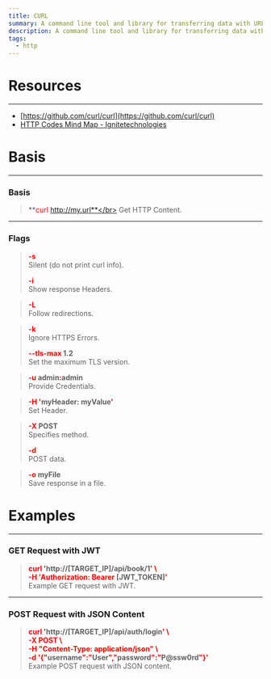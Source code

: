 ```yaml
---
title: CURL
summary: A command line tool and library for transferring data with URL syntax.
description: A command line tool and library for transferring data with URL syntax.
tags:
  - http
---
```


# Resources

---

* [https://github.com/curl/curl](https://github.com/curl/curl)
* [HTTP Codes Mind Map - Ignitetechnologies](https://github.com/Ignitetechnologies/Mindmap/blob/main/HTTP%20Status%20Code/HTTP%20Status%20Codes%20UHD.png)

# Basis

---

### Basis


 > 
 > **<font color=red>curl</font> http://my.url**</br>
 > Get HTTP Content.

---

### Flags


 > 
 > **<font color=red>-s</font>**</br>
 > Silent (do not print curl info).
 > 
 > **<font color=red>-i</font>**</br>
 > Show response Headers.

 > 
 > **<font color=red>-L</font>**</br>
 > Follow redirections.

 > 
 > **<font color=red>-k</font>**</br>
 > Ignore HTTPS Errors.
 > 
 > **<font color=red>--tls-max</font> 1.2**</br>
 > Set the maximum TLS version.

 > 
 > **<font color=red>-u</font> admin<font color=red>:</font>admin**</br>
 > Provide Credentials.

 > 
 > **<font color=red>-H '</font>myHeader: myValue<font color=red>'</font>**</br>
 > Set Header.

 > 
 > **<font color=red>-X</font> POST**</br>
 > Specifies method.
 > 
 > **<font color=red>-d</font>**</br>
 > POST data.

 > 
 > **<font color=red>-o</font> myFile**</br>
 > Save response in a file.

# Examples

---

### GET Request with JWT


 > 
 > **<font color=red>curl '</font>http://\[TARGET_IP\]/api/book/1<font color=red>'  \\</font>**</br>
 > **<font color=red>-H 'Authorization: Bearer</font> \[JWT_TOKEN\]<font color=red>'</font>**</br>
 > Example GET request with JWT.

---

### POST Request with JSON Content


 > 
 > **<font color=red>curl '</font>http://\[TARGET_IP\]/api/auth/login<font color=red>' \\</font>**</br>
 > **<font color=red>-X POST \\</font>**</br>
 > **<font color=red>-H "Content-Type: application/json" \\</font>**</br>
 > **<font color=red>-d '{"</font>username<font color=red>":"</font>User<font color=red>","</font>password<font color=red>":"</font>P@ssw0rd<font color=red>"}'</font>**</br>
 > Example POST request with JSON content.

